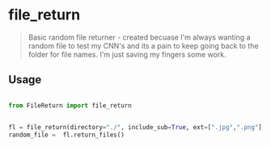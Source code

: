 # file_return

> Basic random file returner - created becuase I'm always wanting a random file to test my CNN's and its a pain to keep going back to the folder for file names. I'm just saving my fingers some work.

## Usage

```python

from FileReturn import file_return


fl = file_return(directory="./", include_sub=True, ext=[".jpg",".png"],return_list=False )
random_file =  fl.return_files()

```
